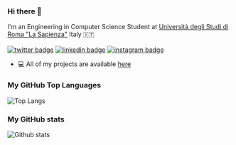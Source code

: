 ### Hi there 👋

I'm an Engineering in Computer Science Student at [Università degli Studi di Roma "La Sapienza"](https://www.uniroma1.it/en/pagina-strutturale/home) Italy 🇮🇹<br/> <br/>
[![twitter badge](https://img.shields.io/badge/twitter-@lrazovic-%231FA1F1?style=flat&logo=twitter&logoColor=white)](https://twitter.com/lrazovic)
[![linkedin badge](https://img.shields.io/badge/linkedin-lrazovic-%230177B5?style=flat&logo=linkedin)](https://www.linkedin.com/in/leonardo-razovic-4b20b1121/)
[![instagram badge](https://img.shields.io/badge/instagram-@lrazovic-%23E4415F?style=flat&logo=instagram&logoColor=white)](https://www.instagram.com/lrazovic)

- 💻 All of my projects are available  [here](https://github.com/lrazovic?tab=repositories)

### My GitHub Top Languages 
![Top Langs](https://github-readme-stats.vercel.app/api/top-langs/?username=lrazovic&hide=c,html)
### My GitHub stats
![Github stats](https://github-readme-stats.vercel.app/api?username=lrazovic&show_icons=true)
